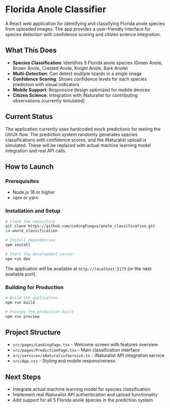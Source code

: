 # Florida Anole Classifier

A React web application for identifying and classifying Florida anole species from uploaded images. The app provides a user-friendly interface for species detection with confidence scoring and citizen science integration.

## What This Does

- **Species Classification**: Identifies 5 Florida anole species (Green Anole, Brown Anole, Crested Anole, Knight Anole, Bark Anole)
- **Multi-Detection**: Can detect multiple lizards in a single image
- **Confidence Scoring**: Shows confidence levels for each species prediction with visual indicators
- **Mobile Support**: Responsive design optimized for mobile devices
- **Citizen Science**: Integration with iNaturalist for contributing observations (currently simulated)

## Current Status

The application currently uses hardcoded mock predictions for testing the UI/UX flow. The prediction system randomly generates species classifications with confidence scores, and the iNaturalist upload is simulated. These will be replaced with actual machine learning model integration and real API calls.

## How to Launch

### Prerequisites
- Node.js 18 or higher
- npm or yarn

### Installation and Setup
```bash
# Clone the repository
git clone https://github.com/codingFungus/anole_classification.git
cd anole_classification

# Install dependencies
npm install

# Start the development server
npm run dev
```

The application will be available at `http://localhost:5173` (or the next available port).

### Building for Production
```bash
# Build the application
npm run build

# Preview the production build
npm run preview
```

## Project Structure

- `src/pages/LandingPage.tsx` - Welcome screen with features overview
- `src/pages/PredictionPage.tsx` - Main classification interface
- `src/services/iNaturalistService.ts` - iNaturalist API integration service
- `src/App.css` - Styling and mobile responsiveness

## Next Steps

- Integrate actual machine learning model for species classification
- Implement real iNaturalist API authentication and upload functionality
- Add support for all 5 Florida anole species in the prediction system
